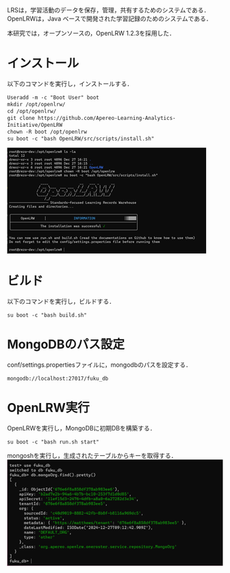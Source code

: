 LRSは，学習活動のデータを保存，管理，共有するためのシステムである．  
OpenLRWは，Java ベースで開発された学習記録のためのシステムである．  

本研究では，オープンソースの，OpenLRW 1.2.3を採用した．  

# インストール
以下のコマンドを実行し，インストールする．  
```
Useradd -m -c "Boot User" boot
mkdir /opt/openlrw/
cd /opt/openlrw/
git clone https://github.com/Apereo-Learning-Analytics-Initiative/OpenLRW
chown -R boot /opt/openlrw
su boot -c "bash OpenLRW/src/scripts/install.sh"
```
![install.sh実行例](image/install_sh.png)

# ビルド
以下のコマンドを実行し，ビルドする．  
```
su boot -c "bash build.sh"
```

# MongoDBのパス設定
conf/settings.propertiesファイルに，mongodbのパスを設定する．
```
mongodb://localhost:27017/fuku_db
```

# OpenLRW実行
OpenLRWを実行し，MongoDBに初期DBを構築する．  
```
su boot -c "bash run.sh start"
```
mongoshを実行し，生成されたテーブルからキーを取得する．  
![apiKey取得例](image/api_key.png)



